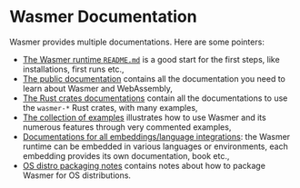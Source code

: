 # Wasmer Documentation

Wasmer provides multiple documentations. Here are some pointers:

* [The Wasmer runtime
  `README.md`](https://github.com/wasmerio/wasmer/blob/master/README.md)
  is a good start for the first steps, like installations, first runs etc.,
* [The public documentation](https://docs.wasmer.io/) contains all the
  documentation you need to learn about Wasmer and WebAssembly,
* [The Rust crates documentations](https://wasmerio.github.io/wasmer/)
  contain all the documentations to use the `wasmer-*` Rust crates,
  with many examples,
* [The collection of
  examples](https://github.com/wasmerio/wasmer/blob/master/examples/README.md)
  illustrates how to use Wasmer and its numerous features through very
  commented examples,
* [Documentations for all embeddings/language
  integrations](https://github.com/wasmerio/wasmer/blob/master/README.md):
  the Wasmer runtime can be embedded in various languages or
  environments, each embedding provides its own documentation, book
  etc.,
* [OS distro packaging
  notes](https://github.com/wasmerio/wasmer/blob/master/PACKAGING.md)
  contains notes about how to package Wasmer for OS distributions.
